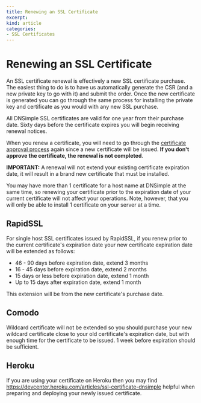 ```yaml
---
title: Renewing an SSL Certificate
excerpt: 
kind: article
categories:
- SSL Certificates
---
```


# Renewing an SSL Certificate

An SSL certificate renewal is effectively a new SSL certificate purchase. The easiest thing to do is to have us automatically generate the CSR (and a new private key to go with it) and submit the order. Once the new certificate is generated you can go through the same process for installing the private key and certificate as you would with any new SSL purchase.

All DNSimple SSL certificates are valid for one year from their purchase date. Sixty days before the certificate expires you will begin receiving renewal notices.

When you renew a certificate, you will need to go through the [certificate approval process](/articles/ssl-certificates-email-approval) again since a new certificate will be issued. **If you don't approve the certificate, the renewal is not completed**.

**IMPORTANT:** A renewal will not extend your existing certificate expiration date, it will result in a brand new certificate that must be installed.

You may have more than 1 certificate for a host name at DNSimple at the same time, so renewing your certificate prior to the expiration date of your current certificate will not affect your operations. Note, however, that you will only be able to install 1 certificate on your server at a time.

## RapidSSL

For single host SSL certificates issued by RapidSSL, if you renew prior to the current certificate's expiration date your new certificate expiration date will be extended as follows:

* 46 - 90 days before expiration date, extend 3 months
* 16 - 45 days before expiration date, extend 2 months
* 15 days or less before expiration date, extend 1 month
* Up to 15 days after expiration date, extend 1 month

This extension will be from the new certificate's purchase date.

## Comodo

Wildcard certificate will not be extended so you should purchase your new wildcard certificate close to your old certificate's expiration date, but with enough time for the certificate to be issued. 1 week before expiration should be sufficient.

## Heroku

If you are using your certificate on Heroku then you may find https://devcenter.heroku.com/articles/ssl-certificate-dnsimple helpful when preparing and deploying your newly issued certificate.

